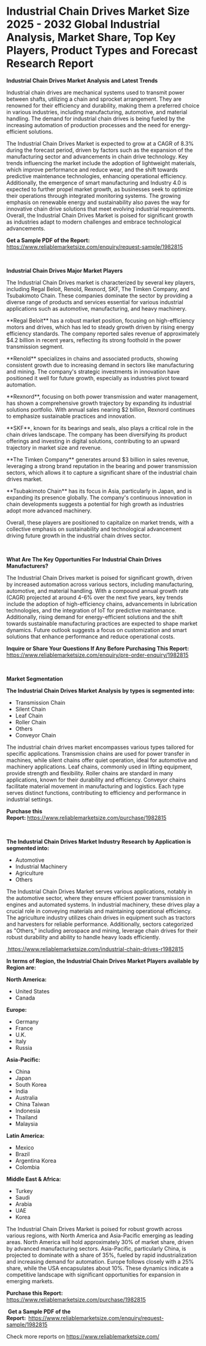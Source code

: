 <p><h1>Industrial Chain Drives Market Size 2025 - 2032 Global Industrial Analysis, Market Share, Top Key Players, Product Types and Forecast Research Report</h1></p><p><strong>Industrial Chain Drives Market Analysis and Latest Trends</strong></p>
<p><p>Industrial chain drives are mechanical systems used to transmit power between shafts, utilizing a chain and sprocket arrangement. They are renowned for their efficiency and durability, making them a preferred choice in various industries, including manufacturing, automotive, and material handling. The demand for industrial chain drives is being fueled by the increasing automation of production processes and the need for energy-efficient solutions.</p><p>The Industrial Chain Drives Market is expected to grow at a CAGR of 8.3% during the forecast period, driven by factors such as the expansion of the manufacturing sector and advancements in chain drive technology. Key trends influencing the market include the adoption of lightweight materials, which improve performance and reduce wear, and the shift towards predictive maintenance technologies, enhancing operational efficiency. Additionally, the emergence of smart manufacturing and Industry 4.0 is expected to further propel market growth, as businesses seek to optimize their operations through integrated monitoring systems. The growing emphasis on renewable energy and sustainability also paves the way for innovative chain drive solutions that meet evolving industrial requirements. Overall, the Industrial Chain Drives Market is poised for significant growth as industries adapt to modern challenges and embrace technological advancements.</p></p>
<p><strong>Get a Sample PDF of the Report:&nbsp;</strong> <a href="https://www.reliablemarketsize.com/enquiry/request-sample/1982815?utm_campaign=3205&utm_medium=2&utm_source=Github&utm_content=ia&utm_term=10042025&utm_id=industrial-chain-drives">https://www.reliablemarketsize.com/enquiry/request-sample/1982815</a></p>
<p>&nbsp;</p>
<p><strong>Industrial Chain Drives Major Market Players</strong></p>
<p><p>The Industrial Chain Drives market is characterized by several key players, including Regal Beloit, Renold, Rexnord, SKF, The Timken Company, and Tsubakimoto Chain. These companies dominate the sector by providing a diverse range of products and services essential for various industrial applications such as automotive, manufacturing, and heavy machinery.</p><p>**Regal Beloit** has a robust market position, focusing on high-efficiency motors and drives, which has led to steady growth driven by rising energy efficiency standards. The company reported sales revenue of approximately $4.2 billion in recent years, reflecting its strong foothold in the power transmission segment.</p><p>**Renold** specializes in chains and associated products, showing consistent growth due to increasing demand in sectors like manufacturing and mining. The company's strategic investments in innovation have positioned it well for future growth, especially as industries pivot toward automation.</p><p>**Rexnord**, focusing on both power transmission and water management, has shown a comprehensive growth trajectory by expanding its industrial solutions portfolio. With annual sales nearing $2 billion, Rexnord continues to emphasize sustainable practices and innovation.</p><p>**SKF**, known for its bearings and seals, also plays a critical role in the chain drives landscape. The company has been diversifying its product offerings and investing in digital solutions, contributing to an upward trajectory in market size and revenue.</p><p>**The Timken Company** generates around $3 billion in sales revenue, leveraging a strong brand reputation in the bearing and power transmission sectors, which allows it to capture a significant share of the industrial chain drives market.</p><p>**Tsubakimoto Chain** has its focus in Asia, particularly in Japan, and is expanding its presence globally. The company's continuous innovation in chain developments suggests a potential for high growth as industries adopt more advanced machinery.</p><p>Overall, these players are positioned to capitalize on market trends, with a collective emphasis on sustainability and technological advancement driving future growth in the industrial chain drives sector.</p></p>
<p>&nbsp;</p>
<p><strong>What Are The Key Opportunities For Industrial Chain Drives Manufacturers?</strong></p>
<p><p>The Industrial Chain Drives market is poised for significant growth, driven by increased automation across various sectors, including manufacturing, automotive, and material handling. With a compound annual growth rate (CAGR) projected at around 4-6% over the next five years, key trends include the adoption of high-efficiency chains, advancements in lubrication technologies, and the integration of IoT for predictive maintenance. Additionally, rising demand for energy-efficient solutions and the shift towards sustainable manufacturing practices are expected to shape market dynamics. Future outlook suggests a focus on customization and smart solutions that enhance performance and reduce operational costs.</p></p>
<p><strong>Inquire or Share Your Questions If Any Before Purchasing This Report:</strong> <a href="https://www.reliablemarketsize.com/enquiry/pre-order-enquiry/1982815?utm_campaign=3205&utm_medium=2&utm_source=Github&utm_content=ia&utm_term=10042025&utm_id=industrial-chain-drives">https://www.reliablemarketsize.com/enquiry/pre-order-enquiry/1982815</a></p>
<p>&nbsp;</p>
<p><strong>Market Segmentation</strong></p>
<p><strong>The Industrial Chain Drives Market Analysis by types is segmented into:</strong></p>
<p><ul><li>Transmission Chain</li><li>Silent Chain</li><li>Leaf Chain</li><li>Roller Chain</li><li>Others</li><li>Conveyor Chain</li></ul></p>
<p><p>The industrial chain drives market encompasses various types tailored for specific applications. Transmission chains are used for power transfer in machines, while silent chains offer quiet operation, ideal for automotive and machinery applications. Leaf chains, commonly used in lifting equipment, provide strength and flexibility. Roller chains are standard in many applications, known for their durability and efficiency. Conveyor chains facilitate material movement in manufacturing and logistics. Each type serves distinct functions, contributing to efficiency and performance in industrial settings.</p></p>
<p><strong>Purchase this Report:&nbsp;</strong><a href="https://www.reliablemarketsize.com/purchase/1982815?utm_campaign=3205&utm_medium=2&utm_source=Github&utm_content=ia&utm_term=10042025&utm_id=industrial-chain-drives">https://www.reliablemarketsize.com/purchase/1982815</a></p>
<p>&nbsp;</p>
<p><strong>The Industrial Chain Drives Market Industry Research by Application is segmented into:</strong></p>
<p><ul><li>Automotive</li><li>Industrial Machinery</li><li>Agriculture</li><li>Others</li></ul></p>
<p><p>The Industrial Chain Drives Market serves various applications, notably in the automotive sector, where they ensure efficient power transmission in engines and automated systems. In industrial machinery, these drives play a crucial role in conveying materials and maintaining operational efficiency. The agriculture industry utilizes chain drives in equipment such as tractors and harvesters for reliable performance. Additionally, sectors categorized as "Others," including aerospace and mining, leverage chain drives for their robust durability and ability to handle heavy loads efficiently.</p></p>
<p><a href="https://www.reliablemarketsize.com/industrial-chain-drives-r1982815?utm_campaign=3205&utm_medium=2&utm_source=Github&utm_content=ia&utm_term=10042025&utm_id=industrial-chain-drives">&nbsp;https://www.reliablemarketsize.com/industrial-chain-drives-r1982815</a></p>
<p><strong>In terms of Region, the Industrial Chain Drives Market Players available by Region are:</strong></p>
<p>
    <p> <strong> North America: </strong>
        <ul>
            <li>United States</li>
            <li>Canada</li>
        </ul>
        </p> 
    <p> <strong> Europe: </strong>
        <ul>
            <li>Germany</li>
            <li>France</li>
            <li>U.K.</li>
            <li>Italy</li>
            <li>Russia</li>
        </ul>
        </p> 
    <p> <strong> Asia-Pacific: </strong>
        <ul>
            <li>China</li>
            <li>Japan</li>
            <li>South Korea</li>
            <li>India</li>
            <li>Australia</li>
            <li>China Taiwan</li>
            <li>Indonesia</li>
            <li>Thailand</li>
            <li>Malaysia</li>
        </ul>
        </p> 
    <p> <strong> Latin America: </strong>
        <ul>
            <li>Mexico</li>
            <li>Brazil</li>
            <li>Argentina Korea</li>
            <li>Colombia</li>
        </ul>
        </p> 
    <p> <strong> Middle East & Africa: </strong>
        <ul>
            <li>Turkey</li>
            <li>Saudi</li>
            <li>Arabia</li>
            <li>UAE</li>
            <li>Korea</li>
        </ul>
    </p>
    </p>
<p><p>The Industrial Chain Drives Market is poised for robust growth across various regions, with North America and Asia-Pacific emerging as leading areas. North America will hold approximately 30% of market share, driven by advanced manufacturing sectors. Asia-Pacific, particularly China, is projected to dominate with a share of 35%, fueled by rapid industrialization and increasing demand for automation. Europe follows closely with a 25% share, while the USA encapsulates about 10%. These dynamics indicate a competitive landscape with significant opportunities for expansion in emerging markets.</p></p>
<p><strong>Purchase this Report: </strong><a href="https://www.reliablemarketsize.com/purchase/1982815?utm_campaign=3205&utm_medium=2&utm_source=Github&utm_content=ia&utm_term=10042025&utm_id=industrial-chain-drives">https://www.reliablemarketsize.com/purchase/1982815</a></p>
<p>&nbsp;<strong>Get a Sample PDF of the Report:&nbsp;&nbsp;</strong><a href="https://www.reliablemarketsize.com/enquiry/request-sample/1982815?utm_campaign=3205&utm_medium=2&utm_source=Github&utm_content=ia&utm_term=10042025&utm_id=industrial-chain-drives">https://www.reliablemarketsize.com/enquiry/request-sample/1982815</a></p>
<p><strong></strong></p>
<p>Check more reports on <a href="https://www.reliablemarketsize.com/?utm_campaign=3205&utm_medium=2&utm_source=Github&utm_content=ia&utm_term=10042025&utm_id=industrial-chain-drives">https://www.reliablemarketsize.com/</a></p>